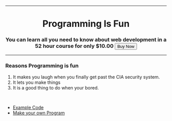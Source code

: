 
<html>
  <head>
    <meta charset="utf-8">
    <title>hello</title>
  </head>
    <hr>
  <body>
    <center>
    <h1>Programming Is Fun</h1>
    <h3>You can learn all you need to know about web development in a 52 hour course for only $10.00 <button onclick="window.location.href='https://www.udemy.com/course/the-complete-web-development-bootcamp/'">Buy Now</button>
    <hr>
    </center>
    <h3>Reasons Programming is fun</h3>
    <ol>
      <li>It makes you laugh when you finally get past the CIA security system. </li>
      <li>It lets you make things</li>
      <li>It is a good thing to do when your bored. </li>
    </ol>
    <br>
    <ul>
      <li><a href="Example Puns.html">Example Code</a></li>
      <li><a href="Make your own Pun.html">Make your own Program</a></li>
    </ul>
  </body>
</html>
